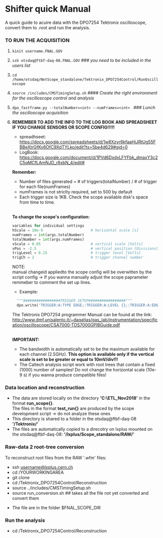 # Shifter quick Manual
A quick guide to acuire data with the DPO7254 Tektronix oscilloscope, convert them to .root and run the analysis.

### TO RUN THE ACQUISITION

  1. `kinit username.FNAL.GOV`
  2. `ssh otsdaq@ftbf-daq-08.FNAL.GOV`  *### you need to be included in the users list*
  3. `cd /home/otsdaq/NetScope_standalone/Tektronix_DPO7254Control/RunOscilloscope` 
  4. `source /includes/CMSTimingSetup.sh`  *#### Create the right environment for the oscilloscope control and analysis*
  5. `dpo_fastframe.py --totalNumber=<int> --numFrames=<int>` &nbsp; *### Lunch the oscilloscope acquisition* <br />
  6. **REMEMBER TO ADD THE INFO TO THE LOG BOOK AND SPREADSHEET IF YOU CHANGE SENSORS OR SCOPE CONFIG!!!!!**
     * spreadhseet: https://docs.google.com/spreadsheets/d/1w8Xzyr6kfaaHiJRtUg55FBBeXtrGfKv6OfC9XdTYLko/edit?ts=5be4d629#gid=0
     * LogBook: https://docs.google.com/document/d/1PVd6DxdxLFYFbk_dmaxY3c2C5qMCfLAmNJD_r8xbN_4/edit#
      
      **Remember:** <br />
      * Number of files generated = # of triggers(totalNumber) / # of trigger for each file(numFrames)<br />
      * numFrames is not striclty required, set to 500 by default
      * Each trigger size is 1KB. Check the scope available disk's space from time to time. <br /><br />
      
      
      
      
      **To change the scope's configuration:** 
        ```python
        variables for individual settings 
        hScale = 10e-9                      # horizontal scale [s]
        numFrames = int(args.totalNumber)
        totalNumber = int(args.numFrames)
        vScale = 0.05                       # vertical scale [Volts]
        vPos = -2.5                         # vertical position [Divisions]
        trigLevel = 0.15                    # trigger level [Volts]
        trigCh = 2                          # trigger channel number
        ```
        
        
        NOTE:<br />
        manual changeid appliedto the scope config will be overwitten by the script config -> If you wanna
        manually adjust the scope paprameter remmeber to comment the set up lines. <br />
        
        * Example:  
        ```python
          """#################TRIGGER SETUP#################"""
          dpo.write('TRIGGER:A:TYPE EDGE;:TRIGGER:A:LEVEL {};:TRIGGER:A:EDGE:SOURCE CH2'.format(trigLevel)) 
        ```
        The Tektronix DPO7254 programmer Manual can be found at the link:  http://www.dmf.unisalento.it/~daqatlas/gas_lab/instrumentation/specification/oscilloscope/CSA7000-TDS7000GPIBGuide.pdf <br /><br />
        
        **IMPORTANT:**<br />
       * The bandwidth is automatically set to be the maximum available for each channel (2.5GHz). **This option 
        is available only if the vertical scale is set to be greater or equal to 10mV/div!!!** <br /> 
       * The Caltech analysis script work with root trees that contain a fixed (1000) number of samples! Do not change the horizontal scale (10e-9 s) if you wanna produce compatible files! 
       
        
  ### Data location and reconstruction<br />
  - The data are stored locally on the directory  **'C:\ETL_Nov2018'** in the format **run_scope{}**.<br />
  The files in the format **test_run{}** are produced by the scope development script -> do not analyze these ones <br />
  - This directory is shared to a folder in the otsdaq@ftbf-daq-08   **'/Tektronix/'**<br />
  - The files are automatically copied to a direcotry on lxplus mounted on the otsdaq@ftbf-daq-08: **'/lxplus/Scope_standalone/RAW/'**
  
  
  ### Raw-data 2 root-tree conversion <br />
To reconstruct root files from the RAW '.wfm' files:
- ssh username@lxplus.cern.ch
- cd /YOURWORKINGAREA
- git clone 
- cd /Tektronix_DPO7254Control/Reconstruction
- source ../includes/CMSTimingSetup.sh
- source run_conversion.sh ## takes all the file not yet converted and convert them
* The file are in the folder $FNAL_SCOPE_DIR 

  
### Run the analysis
- cd /Tektronix_DPO7254Control/Reconstruction
